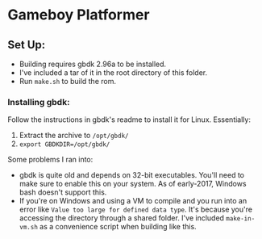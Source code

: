 # Gameboy Platformer

## Set Up:
 - Building requires gbdk 2.96a to be installed.
 - I've included a tar of it in the root directory of this folder. 
 - Run `make.sh` to build the rom.

### Installing gbdk:
Follow the instructions in gbdk's readme to install it for Linux. Essentially:

1. Extract the archive to `/opt/gbdk/`
2. `export GBDKDIR=/opt/gbdk/`

Some problems I ran into:

 - gbdk is quite old and depends on 32-bit executables. You'll need to make sure to enable this on your system. As of early-2017, Windows bash doesn't support this.
 - If you're on Windows and using a VM to compile and you run into an error like `Value too large for defined data type`. It's because you're accessing the directory through a shared folder. I've included `make-in-vm.sh` as a convenience script when building like this.